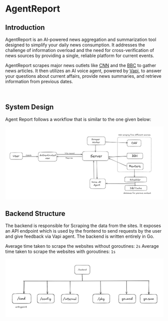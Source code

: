 # AgentReport

## Introduction

AgentReport is an AI-powered news aggregation and summarization tool designed to simplify your daily news consumption. It addresses the challenge of information overload and the need for cross-verification of news sources by providing a single, reliable platform for current events.

AgentReport scrapes major news outlets like [CNN](https://edition.cnn.com/) and the [BBC](https://www.bbc.com/) to gather news articles. It then utilizes an AI voice agent, powered by [Vapi](https://vapi.ai), to answer your questions about current affairs, provide news summaries, and retrieve information from previous dates.

<br>

## System Design

Agent Report follows a workflow that is similar to the one given below:

<img src="./public/sysdesign.jpg" alt="System Design">

<br>

## Backend Structure

The backend is responsible for Scraping the data from the sites. It exposes an API endpoint which is used by the frontend to send requests by the user and give feedback via Vapi agent. The backend is written entirely in Go.

Average time taken to scrape the websites without goroutines: `2s`
Average time taken to scrape the websites with goroutines: `1s`

<img src="./public/struct.jpg" alt="Backend Structure">

